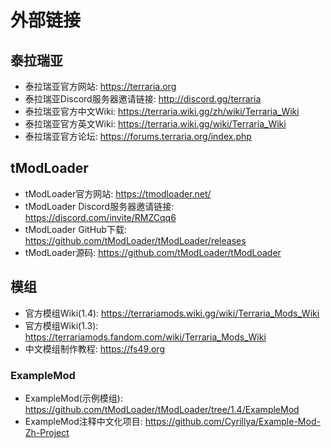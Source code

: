 # 外部链接

## 泰拉瑞亚

- 泰拉瑞亚官方网站: https://terraria.org
- 泰拉瑞亚Discord服务器邀请链接: http://discord.gg/terraria
- 泰拉瑞亚官方中文Wiki: https://terraria.wiki.gg/zh/wiki/Terraria_Wiki
- 泰拉瑞亚官方英文Wiki: https://terraria.wiki.gg/wiki/Terraria_Wiki
- 泰拉瑞亚官方论坛: https://forums.terraria.org/index.php

## tModLoader

- tModLoader官方网站: https://tmodloader.net/
- tModLoader Discord服务器邀请链接: https://discord.com/invite/RMZCqq6
- tModLoader GitHub下载: https://github.com/tModLoader/tModLoader/releases
- tModLoader源码: https://github.com/tModLoader/tModLoader

## 模组

- 官方模组Wiki(1.4): https://terrariamods.wiki.gg/wiki/Terraria_Mods_Wiki
- 官方模组Wiki(1.3): https://terrariamods.fandom.com/wiki/Terraria_Mods_Wiki
- 中文模组制作教程: https://fs49.org

### ExampleMod

- ExampleMod(示例模组): https://github.com/tModLoader/tModLoader/tree/1.4/ExampleMod
- ExampleMod注释中文化项目: https://github.com/Cyrillya/Example-Mod-Zh-Project